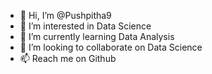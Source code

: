 - 👋 Hi, I’m @Pushpitha9
- 👀 I’m interested in Data Science
- 🌱 I’m currently learning Data Analysis
- 💞️ I’m looking to collaborate on Data Science
- 📫 Reach me on Github

<!---
Pushpitha9/Pushpitha9 is a ✨ special ✨ repository because its `README.md` (this file) appears on your GitHub profile.
You can click the Preview link to take a look at your changes.
--->
